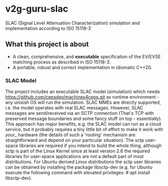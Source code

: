 # v2g-guru-slac
SLAC (Signal Level Attenuation Characterization) simulation and implementation according to ISO 15118-3

## What this project is about
- A clean, comprehensive, and __executable__ specification of the EV/EVSE matching process as described in ISO 15118-3. 
- A portable, robust and correct implementation in idiomatic C++20.

### SLAC Model
The project includes an executable SLAC model (simulation) which needs https://github.com/cepsdev/machines4ceps.git as runtime environment - any unixish OS will run the simulation. SLAC MMEs are directly supported, i.e. the model operates with real SLAC messages. However, SLAC messages are send/received via an SCTP connection (That's TCP with preserved message boundaries and some fancy stuff on top - essentially). This approach has major benefits, e.g. the SLAC model can run as a cloud service, but it probably requires a tiny little bit of effort to make it work with _your__ hardware (the details of such a 'routing' mechanism are straightforward and depend on your particular situation). The sctp user-space libraries are required if you intend to build the whole thing, although sctp is part of the Linux Kernel since at least version 2.6 the required libraries for user-space applications are not a default part of most distributions. For Ubuntu derived Linux distributions the sctp user libraries can be obtained by installing the package libsctp-dev (e.g. for Ubuntu execute the following command with elevated privileges: # apt install libsctp-dev). 
